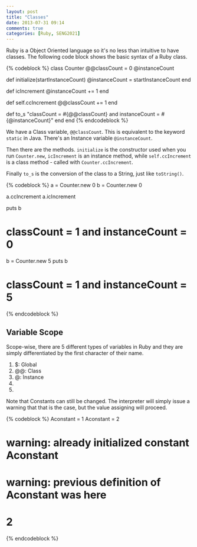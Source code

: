 ```yaml
---
layout: post
title: "Classes"
date: 2013-07-31 09:14
comments: true
categories: [Ruby, SENG2021]
---
```


Ruby is a Object Oriented language so it's no less than intuitive to have classes. The following code block shows the basic syntax of a Ruby class.

{% codeblock %}
class Counter
  @@classCount = 0
  @instanceCount

  def initialize(startInstanceCount)
    @instanceCount = startInstanceCount
  end

  def icIncrement
    @instanceCount += 1
  end

  def self.ccIncrement
    @@classCount += 1
  end

  def to_s
    "classCount = #{@@classCount} and instanceCount = #{@instanceCount}"
  end
end
{% endcodeblock %}

We have a Class variable, ```@@classCount```. This is equivalent to the keyword ```static``` in Java. There's an Instance variable ```@instanceCount```.

Then there are the methods. ```initialize``` is the constructor used when you run ```Counter.new```, ```icIncrement``` is an instance method, while ```self.ccIncrement``` is a class method - called with ```Counter.ccIncrement```.

Finally ```to_s``` is the conversion of the class to a String, just like ```toString()```.

{% codeblock %}
a = Counter.new 0
b = Counter.new 0

a.ccIncrement
a.icIncrement

puts b
# classCount = 1 and instanceCount = 0

b = Counter.new 5
puts b
# classCount = 1 and instanceCount = 5
{% endcodeblock %}

## Variable Scope

Scope-wise, there are 5 different types of variables in Ruby and they are simply differentiated by the first character of their name.

1. $: Global
2. @@: Class
3. @: Instance
4. [A-Z]: Constant
5. [a-z_]: Local

Note that Constants can still be changed. The interpreter will simply issue a warning that that is the case, but the value assigning will proceed.

{% codeblock %}
Aconstant = 1
Aconstant = 2
# warning: already initialized constant Aconstant
# warning: previous definition of Aconstant was here
# 2
{% endcodeblock %}
